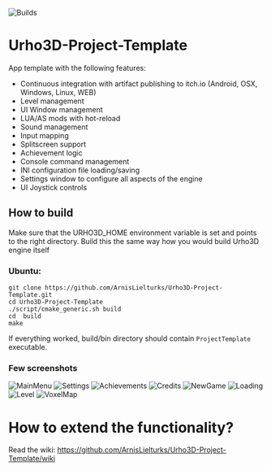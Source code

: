 ![Builds](https://github.com/ArnisLielturks/Urho3D-Project-Template/workflows/Builds/badge.svg)

# Urho3D-Project-Template
App template with the following features:
* Continuous integration with artifact publishing to itch.io (Android, OSX, Windows, Linux, WEB)
* Level management
* UI Window management
* LUA/AS mods with hot-reload
* Sound management
* Input mapping
* Splitscreen support
* Achievement logic
* Console command management
* INI configuration file loading/saving
* Settings window to configure all aspects of the engine
* UI Joystick controls

## How to build
Make sure that the URHO3D_HOME environment variable is set and points to the right directory. Build this the same way how you would build Urho3D engine itself

### Ubuntu:
```
git clone https://github.com/ArnisLielturks/Urho3D-Project-Template.git
cd Urho3D-Project-Template
./script/cmake_generic.sh build
cd  build
make
```


If everything worked, build/bin directory should contain `ProjectTemplate` executable.


### Few screenshots
![MainMenu](https://github.com/ArnisLielturks/Urho3D-Project-Template/blob/master/Screenshots/MainMenu.png)
![Settings](https://github.com/ArnisLielturks/Urho3D-Project-Template/blob/master/Screenshots/Settings.png)
![Achievements](https://github.com/ArnisLielturks/Urho3D-Project-Template/blob/master/Screenshots/Achievements.png)
![Credits](https://github.com/ArnisLielturks/Urho3D-Project-Template/blob/master/Screenshots/Credits.png)
![NewGame](https://github.com/ArnisLielturks/Urho3D-Project-Template/blob/master/Screenshots/NewGame.png)
![Loading](https://github.com/ArnisLielturks/Urho3D-Project-Template/blob/master/Screenshots/Loading.png)
![Level](https://github.com/ArnisLielturks/Urho3D-Project-Template/blob/master/Screenshots/Level.png)
![VoxelMap](https://github.com/ArnisLielturks/Urho3D-Project-Template/blob/master/Screenshots/VoxelMap.png)


# How to extend the functionality?
Read the wiki: https://github.com/ArnisLielturks/Urho3D-Project-Template/wiki

